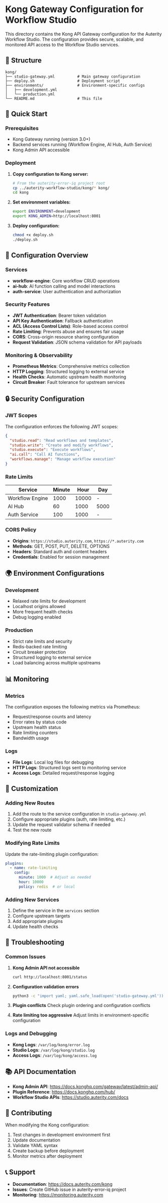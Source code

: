 # Kong Gateway Configuration for Workflow Studio

This directory contains the Kong API Gateway configuration for the Auterity Workflow Studio. The configuration provides secure, scalable, and monitored API access to the Workflow Studio services.

## 📁 Structure

```
kong/
├── studio-gateway.yml          # Main gateway configuration
├── deploy.sh                   # Deployment script
├── environments/               # Environment-specific configs
│   ├── development.yml
│   └── production.yml
└── README.md                   # This file
```

## 🚀 Quick Start

### Prerequisites

- Kong Gateway running (version 3.0+)
- Backend services running (Workflow Engine, AI Hub, Auth Service)
- Kong Admin API accessible

### Deployment

1. **Copy configuration to Kong server:**
   ```bash
   # From the auterity-error-iq project root
   cp ../auterity-workflow-studio/kong/* kong/
   cd kong
   ```

2. **Set environment variables:**
   ```bash
   export ENVIRONMENT=development
   export KONG_ADMIN=http://localhost:8001
   ```

3. **Deploy configuration:**
   ```bash
   chmod +x deploy.sh
   ./deploy.sh
   ```

## 🔧 Configuration Overview

### Services

- **workflow-engine**: Core workflow CRUD operations
- **ai-hub**: AI function calling and model interactions
- **auth-service**: User authentication and authorization

### Security Features

- **JWT Authentication**: Bearer token validation
- **API Key Authentication**: Fallback authentication
- **ACL (Access Control Lists)**: Role-based access control
- **Rate Limiting**: Prevents abuse and ensures fair usage
- **CORS**: Cross-origin resource sharing configuration
- **Request Validation**: JSON schema validation for API payloads

### Monitoring & Observability

- **Prometheus Metrics**: Comprehensive metrics collection
- **HTTP Logging**: Structured logging to external service
- **Health Checks**: Automatic upstream health monitoring
- **Circuit Breaker**: Fault tolerance for upstream services

## 🔒 Security Configuration

### JWT Scopes

The configuration enforces the following JWT scopes:

```json
{
  "studio.read": "Read workflows and templates",
  "studio.write": "Create and modify workflows",
  "studio.execute": "Execute workflows",
  "ai.call": "Call AI functions",
  "workflows.manage": "Manage workflow execution"
}
```

### Rate Limits

| Service | Minute | Hour | Day |
|---------|--------|------|-----|
| Workflow Engine | 1000 | 10000 | - |
| AI Hub | 60 | 1000 | 5000 |
| Auth Service | 100 | 1000 | - |

### CORS Policy

- **Origins**: `https://studio.auterity.com`, `https://*.auterity.com`
- **Methods**: GET, POST, PUT, DELETE, OPTIONS
- **Headers**: Standard auth and content headers
- **Credentials**: Enabled for session management

## 🌍 Environment Configurations

### Development

- Relaxed rate limits for development
- Localhost origins allowed
- More frequent health checks
- Debug logging enabled

### Production

- Strict rate limits and security
- Redis-backed rate limiting
- Circuit breaker protection
- Structured logging to external service
- Load balancing across multiple upstreams

## 📊 Monitoring

### Metrics

The configuration exposes the following metrics via Prometheus:

- Request/response counts and latency
- Error rates by status code
- Upstream health status
- Rate limiting counters
- Bandwidth usage

### Logs

- **File Logs**: Local log files for debugging
- **HTTP Logs**: Structured logs sent to monitoring service
- **Access Logs**: Detailed request/response logging

## 🔧 Customization

### Adding New Routes

1. Add the route to the service configuration in `studio-gateway.yml`
2. Configure appropriate plugins (auth, rate limiting, etc.)
3. Update the request validator schema if needed
4. Test the new route

### Modifying Rate Limits

Update the rate-limiting plugin configuration:

```yaml
plugins:
  - name: rate-limiting
    config:
      minute: 1000  # Adjust as needed
      hour: 10000
      policy: redis  # or local
```

### Adding New Services

1. Define the service in the `services` section
2. Configure upstream targets
3. Add appropriate plugins
4. Update health checks

## 🐛 Troubleshooting

### Common Issues

1. **Kong Admin API not accessible**
   ```bash
   curl http://localhost:8001/status
   ```

2. **Configuration validation errors**
   ```bash
   python3 -c "import yaml; yaml.safe_load(open('studio-gateway.yml'))"
   ```

3. **Plugin conflicts**
   Check plugin ordering and configuration conflicts

4. **Rate limiting too aggressive**
   Adjust limits in environment-specific configuration

### Logs and Debugging

- **Kong Logs**: `/var/log/kong/error.log`
- **Studio Logs**: `/var/log/kong/studio.log`
- **Access Logs**: `/var/log/kong/access.log`

## 📚 API Documentation

- **Kong Admin API**: https://docs.konghq.com/gateway/latest/admin-api/
- **Plugin Reference**: https://docs.konghq.com/hub/
- **Workflow Studio APIs**: https://studio.auterity.com/docs

## 🤝 Contributing

When modifying the Kong configuration:

1. Test changes in development environment first
2. Update documentation
3. Validate YAML syntax
4. Create backup before deployment
5. Monitor metrics after deployment

## 📞 Support

- **Documentation**: https://docs.auterity.com/kong
- **Issues**: Create GitHub issue in auterity-error-iq project
- **Monitoring**: https://monitoring.auterity.com
